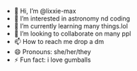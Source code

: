 - 👋 Hi, I’m @lixxie-max
- 👀 I’m interested in astronomy nd coding
- 🌱 I’m currently learning many things.lol
- 💞️ I’m looking to collaborate on many ppl
- 📫 How to reach me drop a dm
- 😄 Pronouns: she/her/they
- ⚡ Fun fact: i love gumballs

<!---
lixxie-max/lixxie-max is a ✨ special ✨ repository because its `README.md` (this file) appears on your GitHub profile.
You can click the Preview link to take a look at your changes.
--->
